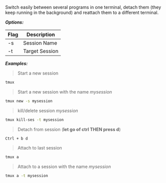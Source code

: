 Switch easily between several programs in one terminal, detach them (they keep running in the background) and reattach them to a different terminal.

***Options:***

| Flag | Description |
| ---- | ----------- |
| -s | Session Name |
| -t | Target Session |

***Examples:***

> Start a new session

```bash
tmux
```

> Start a new session with the name _mysession_

```bash
tmux new -s mysession
```

> kill/delete session _mysession_

```bash
tmux kill-ses -t mysession
```

> Detach from session (**let go of ctrl THEN press d**)

```
Ctrl + b d
```

> Attach to last session

```bash
tmux a
```

> Attach to a session with the name _mysession_

```bash
tmux a -t mysession
```
